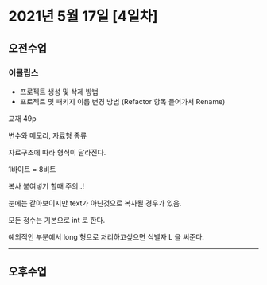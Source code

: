 # 2021년 5월 17일 [4일차]

## 오전수업

### 이클립스  

- 프로젝트 생성 및 삭제 방법  
- 프로젝트 및 패키지 이름 변경 방법 (Refactor 항목 들어가서 Rename)  


교재 49p  

변수와 메모리, 자료형 종류  

자료구조에 따라 형식이 달라진다.


1바이트 = 8비트


복사 붙여넣기 할때 주의..!  

눈에는 같아보이지만 text가 아닌것으로 복사될 경우가 있음.  

모든 정수는 기본으로 int 로 한다.

예외적인 부분에서 long 형으로 처리하고싶으면 식별자 L 을 써준다.






----

## 오후수업
